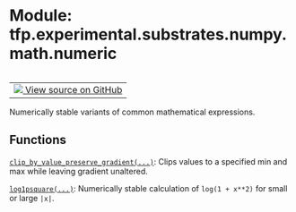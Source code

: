 <div itemscope itemtype="http://developers.google.com/ReferenceObject">
<meta itemprop="name" content="tfp.experimental.substrates.numpy.math.numeric" />
<meta itemprop="path" content="Stable" />
</div>

# Module: tfp.experimental.substrates.numpy.math.numeric


<table class="tfo-notebook-buttons tfo-api" align="left">

<td>
  <a target="_blank" href="https://github.com/tensorflow/probability/blob/master/tensorflow_probability/python/experimental/substrates/numpy/math/numeric.py">
    <img src="https://www.tensorflow.org/images/GitHub-Mark-32px.png" />
    View source on GitHub
  </a>
</td></table>



Numerically stable variants of common mathematical expressions.

<!-- Placeholder for "Used in" -->


## Functions

[`clip_by_value_preserve_gradient(...)`](../../../../../tfp/experimental/substrates/numpy/math/numeric/clip_by_value_preserve_gradient.md): Clips values to a specified min and max while leaving gradient unaltered.

[`log1psquare(...)`](../../../../../tfp/experimental/substrates/numpy/math/log1psquare.md): Numerically stable calculation of `log(1 + x**2)` for small or large `|x|`.

